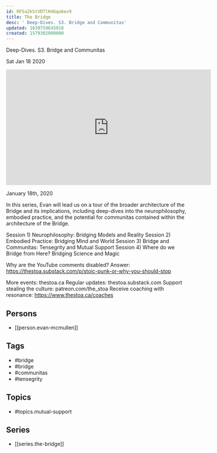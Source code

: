 ```yaml
---
id: RFSa2kStVDTlKHGqo6ev9
title: The Bridge
desc: ' Deep-Dives. S3. Bridge and Communitas'
updated: 1639759645918
created: 1579302000000
---
```



 Deep-Dives. S3. Bridge and Communitas

Sat Jan 18 2020

<iframe width="560" height="315" src="https://www.youtube.com/embed/p6AW7eb34tM" title="The Bridge: Deep-Dives. S3. Bridge and Communitas: Tensegrity & Mutual Support w/ Evan McMullen" frameborder="0" allow="accelerometer; autoplay; clipboard-write; encrypted-media; gyroscope; picture-in-picture" allowfullscreen ></iframe>

January 18th, 2020

In this series, Evan will lead us on a tour of the broader architecture of the Bridge and its implications, including deep-dives into the neurophilosophy, embodied practice, and the potential for communitas contained within the architecture of the Bridge.

Session 1)
Neurophilosophy: Bridging Models and Reality
Session 2)
Embodied Practice: Bridging Mind and World
Session 3)
Bridge and Communitas: Tensegrity and Mutual Support
Session 4)
Where do we Bridge from Here? Bridging Science and Magic

Why are the YouTube comments disabled? Answer: https://thestoa.substack.com/p/stoic-punk-or-why-you-should-stop

More events: thestoa.ca
Regular updates: thestoa.substack.com
Support stealing the culture: patreon.com/the_stoa
Receive coaching with resonance: https://www.thestoa.ca/coaches

## Persons

- [[person.evan-mcmullen]]

## Tags

- #bridge
- #bridge
- #communitas
- #tensegrity

## Topics

- #topics.mutual-support

## Series

- [[series.the-bridge]]

